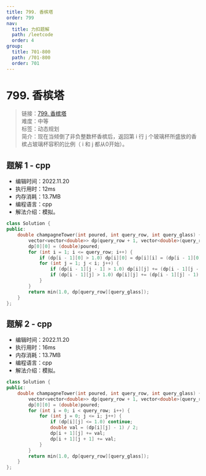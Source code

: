 ```yaml
---
title: 799. 香槟塔
order: 799
nav:
  title: 力扣题解
  path: /leetcode
  order: 4
group:
  title: 701-800
  path: /701-800
  order: 701
---
```


# 799. 香槟塔
    
> 链接：[799. 香槟塔](https://leetcode.cn/problems/champagne-tower/)  
> 难度：中等  
> 标签：动态规划  
> 简介：现在当倾倒了非负整数杯香槟后，返回第 i 行 j 个玻璃杯所盛放的香槟占玻璃杯容积的比例（ i 和 j 都从0开始）。
      
## 题解 1 - cpp
- 编辑时间：2022.11.20
- 执行用时：12ms
- 内存消耗：13.7MB
- 编程语言：cpp
- 解法介绍：模拟。
```cpp
class Solution {
public:
    double champagneTower(int poured, int query_row, int query_glass) {
        vector<vector<double>> dp(query_row + 1, vector<double>(query_row + 1, 0.0));
        dp[0][0] = (double)poured;
        for (int i = 1; i <= query_row; i++) {
            if (dp[i - 1][0] > 1.0) dp[i][0] = dp[i][i] = (dp[i - 1][0] - 1) / 2;
            for (int j = 1; j < i; j++) {
                if (dp[i - 1][j - 1] > 1.0) dp[i][j] += (dp[i - 1][j - 1] - 1) / 2;
                if (dp[i - 1][j] > 1.0) dp[i][j] += (dp[i - 1][j] - 1) / 2;
            }
        }
        return min(1.0, dp[query_row][query_glass]);
    }
};
```

## 题解 2 - cpp
- 编辑时间：2022.11.20
- 执行用时：16ms
- 内存消耗：13.7MB
- 编程语言：cpp
- 解法介绍：模拟。
```cpp
class Solution {
public:
    double champagneTower(int poured, int query_row, int query_glass) {
        vector<vector<double>> dp(query_row + 1, vector<double>(query_row + 1, 0.0));
        dp[0][0] = (double)poured;
        for (int i = 0; i < query_row; i++) {
            for (int j = 0; j <= i; j++) {
                if (dp[i][j] <= 1.0) continue;
                double val = (dp[i][j] - 1) / 2;
                dp[i + 1][j] += val;
                dp[i + 1][j + 1] += val;
            }
        }
        return min(1.0, dp[query_row][query_glass]);
    }
};
```

      
